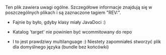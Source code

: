 
Ten plik zawiera uwagi ogólne. Szczegółowe informacje znajdują się w poszczególnych plikach i są zaznaczone tagiem "REV:".

* Fajnie by było, gdyby klasy miały JavaDoci :)

* Katalog 'target' nie powinien być wcommitowany do repo

* I to jest prawdziwy multilanguage :) Niestety zapomniałeś stworzyć plik dla domyślnego języka (bundle bez końcówki)

